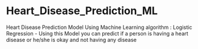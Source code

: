 # Heart_Disease_Prediction_ML
 Heart Disease Prediction Model Using Machine Learning algorithm : Logistic Regression  - Using this Model you can predict if a person is having a heart disease or he/she is okay and not having any disease

